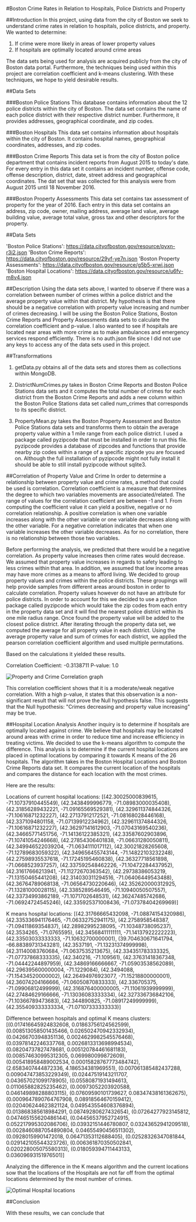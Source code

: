 #Boston Crime Rates in Relation to Hospitals, Police Districts and Property

##Introduction
In this project, using data from the city of Boston we seek to understand crime rates in relation to hospitals, police 
districts, and property. We wanted to determine:
<ol>
    <li>If crime were more likely in areas of lower property values
    <li>If hospitals are optimally located around crime areas
</ol>

The data sets being used for analysis are acquired publicly from the city of Boston data portal. Furthermore, the techniques
being used within this project are correlation coefficient and k-means clustering. With these techniques, we hope
to yield desirable results.

##Data Sets

###Boston Police Stations
This database contains information about the 12 police districts within the city of Boston. The data set contains the name
of each police district with their respective district number. Furthermore, it provides addresses, geographical coordinate,
and zip codes.

###Boston Hospitals
This data set contains information about hospitals within the city of Boston. It contains hospital names, geographical coordinates,
addresses, and zip codes. 

###Boston Crime Reports
This data set is from the city of Boston police department that contains incident reports from August 2015 to today's date.
For every entry in this data set it contains an incident number, offense code, offense description, district, date, street
address and geographical coordinates. The dat set that was collected for this analysis were from August 2015 until 18 November 2016.

###Boston Property Assessments
This data set contains tax assessment of property for the year of 2016. Each entry in this data set contains an address, zip
code, owner, mailing address, average land value, average building value, average total value, gross tax and other descriptors
for the property. 

##Data Sets

'Boston Police Stations': https://data.cityofboston.gov/resource/pyxn-r3i2.json
'Boston Crime Reports': https://data.cityofboston.gov/resource/29yf-ye7n.json
'Boston Property Assessments': https://data.cityofboston.gov/resource/g5b5-xrwi.json
'Boston Hospital Locations': https://data.cityofboston.gov/resource/u6fv-m8v4.json

##Description
Using the data sets above, I wanted to observe if there was a correlation between number of crimes within a police 
district and the average property value within that district. My hypothesis is that there should be a negative correlation 
with property value increasing and number of crimes decreasing. I will be using the Boston Police Stations, Boston Crime 
Reports and Property Assessments data sets to calculate the correlation coefficient and p-value. I also wanted to see
if hospitals are located near areas with more crime as to make ambulances and emergency services respond efficiently.
There is no auth.json file since I did not use any keys to access any of the data sets used in this project.

##Transformations

1. getData.py obtains all of the data sets and stores them as collections within MongoDB.

2. DistrictNumCrimes.py takes in Boston Crime Reports and Boston Police Stations data sets and it computes the total 
number of crimes for each district from the Boston Crime Reports and adds a new column within the Boston Police Stations
 data set called num_crimes that corresponds to its specific district.

3. PropertyMean.py takes the Boston Property Assessment and Boston Police Stations data sets and transforms them to obtain
the average property value within a 1 mile range from each police district. I used a package called pyzipcode that must
be installed in order to run this file. pyzipcode provides a database of zipcodes and functions that provide nearby
zip codes within a range of a specific zipcode you are focused on. Although the full installation of pyzipcode might not
fully install it should be able to still install pyzipcode without sqlite3.

##Correlation of Property Value and Crime
In order to determine a relationship between property value and crime rates, a method that could be used is correlation.
Correlation coefficient is a measure that determines the degree to which two variables movements are associated/related.
The range of values for the correlation coefficient are between -1 and 1. From computing the coefficient value it can yield
a positive, negative or no correlation relationship. A positive correlation is when one variable increases along with the other
variable or one variable decreases along with the other variable. For a negative correlation indicates that when one variable
increases the other variable decreases. As for no correlation, there is no relationship between those two variables. 

Before performing the analysis, we predicted that there would be a negative correlation. As property value increases then crime rates would decrease.
We assumed that property value increases in regards to safety leading to less crimes within that area. In addition, we assumed that low income areas may
have more crimes as a means to afford living. We decided to group property values and crimes within the police districts. These groupings will help provide
samples from different areas around boston in order to calculate correlation. Property values however do not have an attribute for police districts.
In order to account for this we decided to use a python package called pyzipcode which would take the zip codes from each entry in the property data set and it will
find the nearest police district within its one mile radius range. Once found the property value will be added to the closest police district. After iterating through
the property data set, we computed the average for all property value in each district. Using the average property value and sum of crimes for each district, we applied
the pearson correlation coefficient algorithm and used multiple permutations. 

Based on the calculations it yielded these results.

Correlation Coefficient: -0.3138711
P-value: 1.0

![Property and Crime Correlation graph](/ggelinas/crime_prop_corr.png)

This correlation coefficient shows that it is a moderate/weak negative correlation. With a high p-value, it states that this
observation is a non-significant result that will not prove the Null hypothesis false.
This suggests that the Null hypothesis: "Crimes decreasing and property value increasing" may be true.


##Hospital Location Analysis
Another inquiry is to determine if hospitals are optimally located against crime. We believe
that hospitals may be located around areas with crime in order to reduce time and increase efficiency in treating victims.
We decided to use the k-means algorithm to compute the difference. 
This analysis is to determine if the current hospital locations are placed in optimal locations by comparing it towards
K means of the 26 hospitals. The algorithm takes in the Boston Hospital Locations and Boston Crime Reports data set.
It compares the current location of the hospitals and compares the distance for each location with the most crimes.

Here are the results:

Locations of current hospital locations: [(42.30025000839615, -71.10737910445549), 
(42.3438499996779, -71.08983000035408), (42.31856289432221, -71.09165569529381), (42.329611374844326, -71.10616871232227),
(42.27137912172521, -71.08168028446168), (42.3371094801158, -71.07139912234962), (42.329611374844326, -71.10616871232227),
(42.36297141612903, -71.07043169540236), (42.34665771451756, -71.14136122385321), (42.33587602903896, -71.10741054246668),
(42.27854306401838, -71.06631280050811), (42.349946522039204, -71.0634111017112), (42.30021828265608, -71.12789683059322),
(42.349656455743144, -71.14822103232248), (42.27598935537618, -71.17245195460838), (42.36327718561898, -71.0668523937257),
(42.337592548462226, -71.10472284437952), (42.31617666213941, -71.11272670363542), (42.29738386053219, -71.13150465441208),
(42.314030311294516, -71.06406449543488), (42.36764789068138, -71.06564730220646), (42.352620000312925, -71.13281000028115),
(42.3385289546495, -71.10940050507557), (42.33734993862189, -71.1071702648531), (42.36247485742686, -71.06924724545246),
(42.335925371008436, -71.07378404269969)]

K means hospital locations: [(42.31766665432098, -71.08874154320986), (42.335336941176465, -71.06332752941175), 
(42.2758958548387, -71.09411869354837), (42.28982995238095, -71.10348738095237), (42.3534265, -71.0765595), 
(42.34568411111111, -71.14137922222223), (42.33503033333333, -71.10632700000001), (39.704630671641794, -66.88389731343281), 
(42.3537191, -71.13231374999998), (42.31140083760684, -71.0637535213675), (42.334351783333325, -71.07737868333335), 
(42.340216, -71.109561), (42.37631418367348, -71.04442244897959), (42.34869166666667, -71.05903538562089), 
(42.296395600000004, -71.1229084), (42.3494088, -71.15434520000002), (42.26494976923077, -71.15218800000001), 
(42.36074204166666, -71.06050870833333), (42.336705375, -71.09906812499999), (42.316876400000005, -71.11061939999999), 
(42.27484629166666, -71.13036083333334), (42.327336736842106, -71.10366789473683), (42.344890825, -71.08917249999999), 
(42.355409333333334, -71.07107333333333)]

Difference between hospitals and optimal K means clusters: [(0.017416645924832608, 0.01863756124562599), 
(0.008513058501435466, 0.026502470942332934), (0.04266703948351136, 0.0024629982545576468), 
(0.03978142246337768, 0.0026813313698994534), (0.08204737827478681, 0.005120784461681183), 
(0.008574630995312305, 0.069980099872609), (0.005418958489002534, 0.00015828767773484742), 
(2.6583407444872336, 4.186534381969551), (0.007061385482437288, 0.009047473853229349), 
(0.02447519143211707, 0.043657021099178905), (0.05580871931494613, 0.011065882825235462), 
(0.00973052203920588, 0.046149898288803115), (0.07609590101739627, 0.08347438161362675), 
(0.0009647890764767908, 0.08918564670159412), (0.020406244623821124, 0.049543554608376894), 
(0.013868385618984291, 0.08749280627432654), (0.07264277923145812, 0.047465155620486144), 
(0.04456537952724915, 0.052217995302086706), (0.03932151446780807, 0.03243652941209518), 
(0.0028460887054890804, 0.04655490456511302), (0.09280159901472018, 0.06471353112688405), 
(0.02528326347081844, 0.029142105544323726), (0.006361870350502841, 0.020228005075580313), 
(0.018059394711443133, 0.03609693151976501)]

Analyzing the difference in the K means algorithm and the current locations sow that the locations of the Hospitals are
not far off from the optimal locations determined by the most number of crimes.

![Optimal Hospital locations](/ggelinas/optimalhospitals.png)

##Conclusion

With these results, we can conclude that 